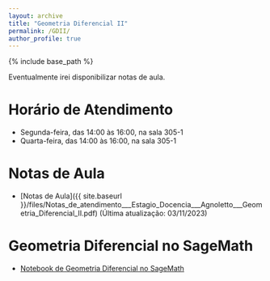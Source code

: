 ```yaml
---
layout: archive
title: "Geometria Diferencial II"
permalink: /GDII/
author_profile: true
---
```


{% include base_path %}

Eventualmente irei disponibilizar notas de aula.

<!-- > :warning: $\color{orange}{\text{Importante}}$ :warning:       
> -->

# Horário de Atendimento

- Segunda-feira, das 14:00 às 16:00, na sala 305-1 
- Quarta-feira, das 14:00 às 16:00, na sala 305-1

# Notas de Aula

- [Notas de Aula]({{ site.baseurl }}/files/Notas_de_atendimento___Estagio_Docencia___Agnoletto___Geometria_Diferencial_II.pdf) (Última atualização: 03/11/2023)

# Geometria Diferencial no SageMath

- [Notebook de Geometria Diferencial no SageMath](https://nbviewer.org/github/marcosagnoletto/marcosagnoletto.github.io/blob/7973ddee7d661807e6b6003e4a80a344ecb73ca8/files/Geometria%20Diferencial%20no%20SageMath.ipynb)
